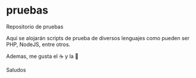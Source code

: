 # pruebas
Repositorio de pruebas

Aqui se alojarán scripts de prueba de diversos lenguajes como pueden ser PHP, NodeJS, entre otros.

Ademas, me gusta el :coffee: y la :pizza:

Saludos

